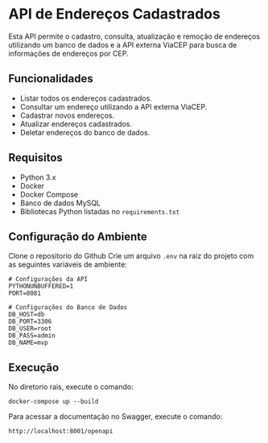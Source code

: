 # API de Endereços Cadastrados

Esta API permite o cadastro, consulta, atualização e remoção de endereços utilizando um banco de dados e a API externa ViaCEP para busca de informações de endereços por CEP.

## Funcionalidades

- Listar todos os endereços cadastrados.
- Consultar um endereço utilizando a API externa ViaCEP.
- Cadastrar novos endereços.
- Atualizar endereços cadastrados.
- Deletar endereços do banco de dados.

## Requisitos

- Python 3.x
- Docker
- Docker Compose
- Banco de dados MySQL
- Bibliotecas Python listadas no `requirements.txt`

## Configuração do Ambiente

Clone o repositorio do Github
Crie um arquivo `.env` na raiz do projeto com as seguintes variáveis de ambiente:

```
# Configurações da API
PYTHONUNBUFFERED=1
PORT=8081

# Configurações do Banco de Dados
DB_HOST=db
DB_PORT=3306
DB_USER=root
DB_PASS=admin
DB_NAME=mvp
```

## Execução

No diretorio rais, execute o comando:

```
docker-compose up --build
```

Para acessar a documentação no Swagger, execute o comando:

```
http://localhost:8001/openapi
```
